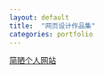 ```yaml
---
layout: default
title:  "网页设计作品集"
categories: portfolio
---
```

    
[简陋个人网站](https://tissues00.github.io/tissues00.github.io-project/)
